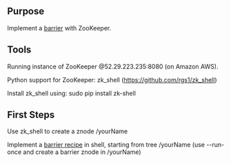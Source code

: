 ## Purpose

Implement a [barrier](https://en.wikipedia.org/wiki/Barrier_(computer_science)) with ZooKeeper.

## Tools

Running instance of ZooKeeper @52.29.223.235:8080 (on Amazon AWS).

Python support for ZooKeeper: zk_shell (https://github.com/rgs1/zk_shell)

Install zk_shell using: sudo pip install zk-shell

## First Steps

Use zk_shell to create a znode /yourName

Implement a [barrier recipe](http://zookeeper.apache.org/doc/trunk/recipes.html#sc_leaderElection) in shell, starting from tree /yourName
(use --run-once and create a barrier znode in /yourName)

<!--while [ `zk-shell --run-once "ls /sutra" 52.29.223.235:8080  | grep barrier` == "barrier" ]; do echo "waiting"; sleep 1; done) -->

